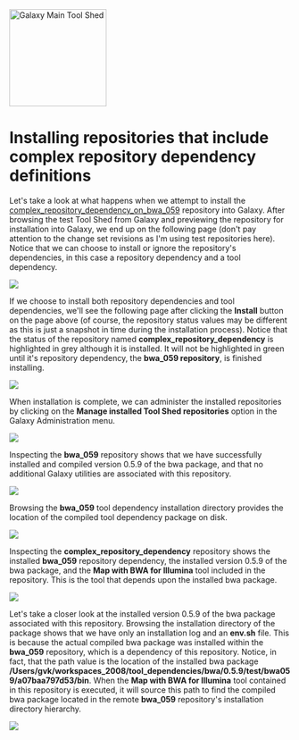 <div class='center'> <a href='http://toolshed.g2.bx.psu.edu'><img src="/images/logos/ToolShed.jpg" alt="Galaxy Main Tool Shed" height="174" /></a> </div>

# Installing repositories that include complex repository dependency definitions

Let's take a look at what happens when we attempt to install the [complex_repository_dependency_on_bwa_059](http://testtoolshed.g2.bx.psu.edu/view/greg/complex_repository_dependency_on_bwa_059) repository into Galaxy.  After browsing the test Tool Shed from Galaxy and previewing the repository for installation into Galaxy, we end up on the following page (don't pay attention to the change set revisions as I'm using test repositories here).  Notice that we can choose to install or ignore the repository's dependencies, in this case a repository dependency and a tool dependency.

![](/installing-complex-repository-dependencies/install_complex_repository_dependency_on_bwa_059.png)

If we choose to install both repository dependencies and tool dependencies, we'll see the following page after clicking the **Install** button on the page above (of course, the repository status values may be different as this is just a snapshot in time during the installation process).  Notice that the status of the repository named **complex_repository_dependency** is highlighted in grey although it is installed.  It will not be highlighted in green until it's repository dependency, the **bwa_059 repository**, is finished installing.

![](/installing-complex-repository-dependencies/installing_repositories.png)

When installation is complete, we can administer the installed repositories by clicking on the **Manage installed Tool Shed repositories** option in the Galaxy Administration menu.

![](/installing-complex-repository-dependencies/administer_installed_repositories.png)

Inspecting the **bwa_059** repository shows that we have successfully installed and compiled version 0.5.9 of the bwa package, and that no additional Galaxy utilities are associated with this repository.

![](/installing-complex-repository-dependencies/bwa_059.png)

Browsing the **bwa_059** tool dependency installation directory provides the location of the compiled tool dependency package on disk.

![](/installing-complex-repository-dependencies/bwa_059_location.png)

Inspecting the **complex_repository_dependency** repository shows the installed **bwa_059** repository dependency, the installed version 0.5.9 of the bwa package, and the **Map with BWA for Illumina** tool included in the repository.  This is the tool that depends upon the installed bwa package.

![](/installing-complex-repository-dependencies/complex_repository_dependency.png)

Let's take a closer look at the installed version 0.5.9 of the bwa package associated with this repository.  Browsing the installation directory of the package shows that we have only an installation log and an **env.sh** file.  This is because the actual compiled bwa package was installed within the **bwa_059** repository, which is a dependency of this repository.  Notice, in fact, that the path value is the location of the installed bwa package **/Users/gvk/workspaces_2008/tool_dependencies/bwa/0.5.9/test/bwa059/a07baa797d53/bin**.  When the **Map with BWA for Illumina** tool contained in this repository is executed, it will source this path to find the compiled bwa package located in the remote **bwa_059** repository's installation directory hierarchy.

![](/installing-complex-repository-dependencies/complex_repository_dependency_env.png)
